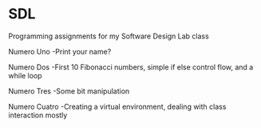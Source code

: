 # SDL

Programming assignments for my Software Design Lab class

Numero Uno
-Print your name?

Numero Dos
-First 10 Fibonacci numbers, simple if else control flow, and a while loop

Numero Tres
-Some bit manipulation

Numero Cuatro
-Creating a virtual environment, dealing with class interaction mostly
